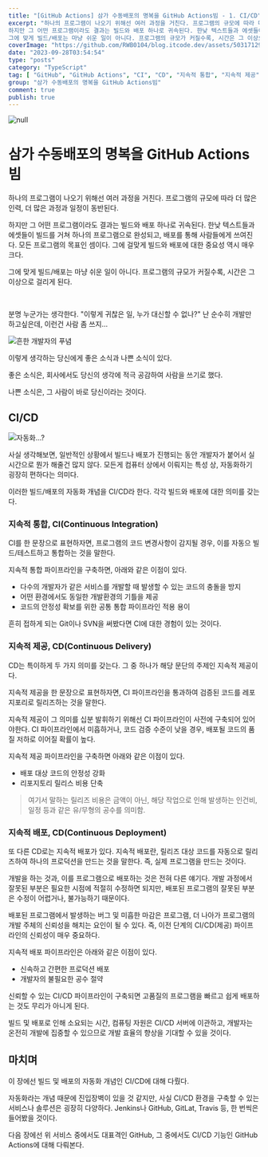 ```yaml
---
title: "[GitHub Actions] 삼가 수동배포의 명복을 GitHub Actions빔 - 1. CI/CD"
excerpt: "하나의 프로그램이 나오기 위해선 여러 과정을 거친다. 프로그램의 규모에 따라 더 많은 인력, 더 많은 과정과 일정이 동반된다.
하지만 그 어떤 프로그램이라도 결과는 빌드와 배포 하나로 귀속된다. 한낮 텍스트들과 에셋들이 빌드를 거쳐 하나의 프로그램으로 완성되고, 배포를 통해 사람들에게 쓰여진다. 모든 프로그램의 목표인 셈이다. 그에 걸맞게 빌드와 배포에 대한 중요성 역시 매우 크다.
그에 맞게 빌드/배포는 마냥 쉬운 일이 아니다. 프로그램의 규모가 커질수록, 시간은 그 이상으로 걸리게 된다."
coverImage: "https://github.com/RWB0104/blog.itcode.dev/assets/50317129/094a4fa5-f336-4c54-9df3-b5791d48de21"
date: "2023-09-28T03:54:54"
type: "posts"
category: "TypeScript"
tag: [ "GitHub", "GitHub Actions", "CI", "CD", "지속적 통합", "지속적 제공", "지속적 배포" ]
group: "삼가 수동배포의 명복을 GitHub Actions빔"
comment: true
publish: true
---
```


![null](https://github.com/RWB0104/blog.itcode.dev/assets/50317129/094a4fa5-f336-4c54-9df3-b5791d48de21)

# 삼가 수동배포의 명복을 GitHub Actions빔

하나의 프로그램이 나오기 위해선 여러 과정을 거친다. 프로그램의 규모에 따라 더 많은 인력, 더 많은 과정과 일정이 동반된다.

하지만 그 어떤 프로그램이라도 결과는 빌드와 배포 하나로 귀속된다. 한낮 텍스트들과 에셋들이 빌드를 거쳐 하나의 프로그램으로 완성되고, 배포를 통해 사람들에게 쓰여진다. 모든 프로그램의 목표인 셈이다. 그에 걸맞게 빌드와 배포에 대한 중요성 역시 매우 크다.

그에 맞게 빌드/배포는 마냥 쉬운 일이 아니다. 프로그램의 규모가 커질수록, 시간은 그 이상으로 걸리게 된다.

<br />

분명 누군가는 생각한다. "이렇게 귀찮은 일, 누가 대신할 수 없나?" 난 순수히 개발만 하고싶은데, 이런건 사람 좀 쓰지...

![흔한 개발자의 푸념](https://github.com/RWB0104/blog.itcode.dev/assets/50317129/e7926bbe-44a6-4c79-87c8-3bc21a93e632)

이렇게 생각하는 당신에게 좋은 소식과 나쁜 소식이 있다.

좋은 소식은, 회사에서도 당신의 생각에 적극 공감하여 사람을 쓰기로 했다.

나쁜 소식은, 그 사람이 바로 당신이라는 것이다.



## CI/CD

![자동화...?](https://github.com/RWB0104/blog.itcode.dev/assets/50317129/95b26ac1-47c6-4b11-950e-eef65a420eb0)

사실 생각해보면, 일반적인 상황에서 빌드나 배포가 진행되는 동안 개발자가 붙어서 실시간으로 뭔가 해줄건 많지 않다. 모든게 컴퓨터 상에서 이뤄지는 특성 상, 자동화하기 굉장히 편하다는 의미다.

이러한 빌드/배포의 자동화 개념을 <span class="blue-400">CI/CD</span>라 한다. 각각 빌드와 배포에 대한 의미를 갖는다.



### 지속적 통합, CI(Continuous Integration)

CI를 한 문장으로 표현하자면, <span class="red-400">프로그램의 코드 변경사항이 감지될 경우, 이를 자동으 빌드/테스트하고 통합하는 것</span>을 말한다.

지속적 통합 파이프라인을 구축하면, 아래와 같은 이점이 있다.

- 다수의 개발자가 같은 서비스를 개발할 때 발생할 수 있는 코드의 충돌을 방지
- 어떤 환경에서도 동일한 개발환경의 기틀을 제공
- 코드의 안정성 확보를 위한 공통 통합 파이프라인 적용 용이

흔히 접하게 되는 Git이나 SVN을 써봤다면 CI에 대한 경험이 있는 것이다.



### 지속적 제공, CD(Continuous Delivery)

CD는 특이하게 두 가지 의미를 갖는다. 그 중 하나가 해당 문단의 주제인 지속적 제공이다.

지속적 제공을 한 문장으로 표현하자면, <span class="red-400">CI 파이프라인을 통과하여 검증된 코드를 레포지포리로 릴리즈하는 것</span>을 말한다.

지속적 제공이 그 의미를 십분 발휘하기 위해선 CI 파이프라인이 사전에 구축되어 있어야한다. CI 파이프라인에서 미흡하거나, 코드 검증 수준이 낮을 경우, 배포될 코드의 품질 저하로 이어질 확률이 높다.

지속적 제공 파이프라인을 구축하면 아래와 같은 이점이 있다.

- 배포 대상 코드의 안정성 강화
- 리포지토리 릴리스 비용 단축

> 여기서 말하는 릴리즈 비용은 금액이 아닌, 해당 작업으로 인해 발생하는 인건비, 일정 등과 같은 유/무형의 공수를 의미함.



### 지속적 배포, CD(Continuous Deployment)

또 다른 CD로는 지속적 배포가 있다. 지속적 배포란, <span class="red-400">릴리즈 대상 코드를 자동으로 릴리즈하여 하나의 프로덕션을 만드는 것</span>을 말한다. 즉, 실제 프로그램을 만드는 것이다.

개발을 하는 것과, 이를 프로그램으로 배포하는 것은 전혀 다른 얘기다. 개발 과정에서 잘못된 부분은 필요한 시점에 적절히 수정하면 되지만, 배포된 프로그램의 잘못된 부분은 수정이 어렵거나, 불가능하기 때문이다.

배포된 프로그램에서 발생하는 버그 및 미흡한 마감은 프로그램, 더 나아가 프로그램의 개발 주체의 신뢰성을 해치는 요인이 될 수 있다. 즉, 이전 단계의 CI/CD(제공) 파이프라인의 신뢰성이 매우 중요하다.

지속적 배포 파이프라인은 아래와 같은 이점이 있다.

- 신속하고 간편한 프로덕션 배포
- 개발자의 불필요한 공수 절약

신뢰할 수 있는 CI/CD 파이프라인이 구축되면 고품질의 프로그램을 빠르고 쉽게 배포하는 것도 무리가 아니게 된다.

빌드 및 배포로 인해 소요되는 시간, 컴퓨팅 자원은 CI/CD 서버에 이관하고, 개발자는 온전히 개발에 집중할 수 있으므로 개발 효율의 향상을 기대할 수 있을 것이다.



## 마치며

이 장에선 빌드 및 배포의 자동화 개념인 CI/CD에 대해 다뤘다.

자동화라는 개념 때문에 진입장벽이 있을 것 같지만, 사실 CI/CD 환경을 구축할 수 있는 서비스나 솔루션은 굉장히 다양하다. Jenkins나 GitHub, GitLat, Travis 등, 한 번씩은 들어봤을 것이다.

다음 장에선 위 서비스 중에서도 대표격인 GitHub, 그 중에서도 CI/CD 기능인 GitHub Actions에 대해 다뤄본다.